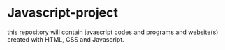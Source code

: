# Javascript-project

this repository will contain javascript codes and programs and website(s) created with HTML, CSS and Javascript.  

